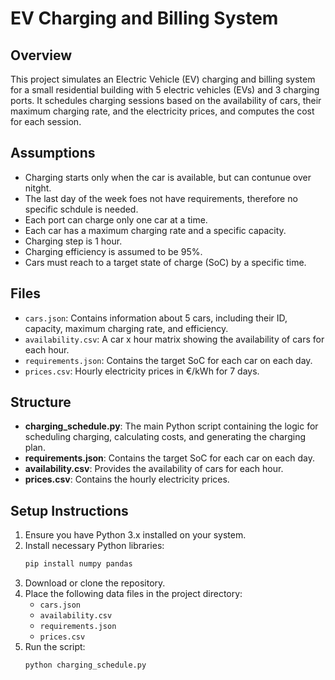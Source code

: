 # EV Charging and Billing System

## Overview
This project simulates an Electric Vehicle (EV) charging and billing system for a small residential building with 5 electric vehicles (EVs) and 3 charging ports. It schedules charging sessions based on the availability of cars, their maximum charging rate, and the electricity prices, and computes the cost for each session.

## Assumptions
- Charging starts only when the car is available, but can contunue over nitght.
- The last day of the week foes not have requirements, therefore no specific schdule is needed.
- Each port can charge only one car at a time.
- Each car has a maximum charging rate and a specific capacity.
- Charging step is 1 hour.
- Charging efficiency is assumed to be 95%.
- Cars must reach to a target state of charge (SoC) by a specific time.

## Files
- `cars.json`: Contains information about 5 cars, including their ID, capacity, maximum charging rate, and efficiency.
- `availability.csv`: A car x hour matrix showing the availability of cars for each hour.
- `requirements.json`: Contains the target SoC for each car on each day.
- `prices.csv`: Hourly electricity prices in €/kWh for 7 days.

## Structure
- **charging_schedule.py**: The main Python script containing the logic for scheduling charging, calculating costs, and generating the charging plan.
- **requirements.json**: Contains the target SoC for each car on each day.
- **availability.csv**: Provides the availability of cars for each hour.
- **prices.csv**: Contains the hourly electricity prices.

## Setup Instructions
1. Ensure you have Python 3.x installed on your system.
2. Install necessary Python libraries:
    ```bash
    pip install numpy pandas
    ```
3. Download or clone the repository.
4. Place the following data files in the project directory:
   - `cars.json`
   - `availability.csv`
   - `requirements.json`
   - `prices.csv`
5. Run the script:
   ```bash
   python charging_schedule.py
